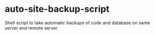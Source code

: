 # auto-site-backup-script
Shell script to take automatic backups of code and database on same server and remote server
